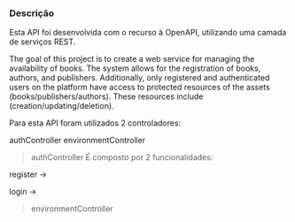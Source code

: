 
### Descrição
Esta API foi desenvolvida com o recurso à OpenAPI, utilizando uma camada de serviços REST.

The goal of this project is to create a web service for managing the availability of books. The system allows for the registration of books, authors, and publishers. Additionally, only registered and authenticated users on the platform have access to protected resources of the assets (books/publishers/authors). These resources include (creation/updating/deletion).

Para esta API foram utilizados 2 controladores:

authController
environmentController

> authController
É composto por 2 funcionalidades:

register -> 

login ->

> environmentController